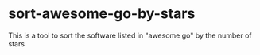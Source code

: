 # sort-awesome-go-by-stars
This is a tool to sort the software listed in "awesome go" by the number of stars
